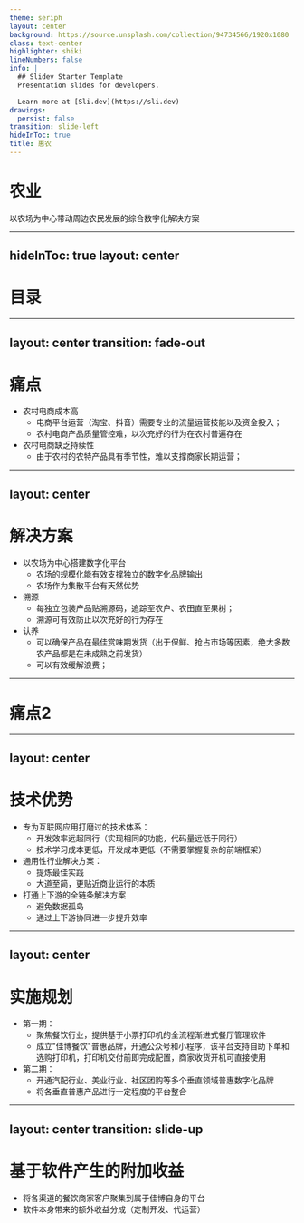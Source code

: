 ```yaml
---
theme: seriph
layout: center
background: https://source.unsplash.com/collection/94734566/1920x1080
class: text-center
highlighter: shiki
lineNumbers: false
info: |
  ## Slidev Starter Template
  Presentation slides for developers.

  Learn more at [Sli.dev](https://sli.dev)
drawings:
  persist: false
transition: slide-left
hideInToc: true
title: 惠农
---
```


# 农业

以农场为中心带动周边农民发展的综合数字化解决方案

---
hideInToc: true
layout: center
---

# 目录

<Toc maxDepth="1"></Toc>

---
layout: center
transition: fade-out
---

# 痛点

* 农村电商成本高
  * 电商平台运营（淘宝、抖音）需要专业的流量运营技能以及资金投入；
  * 农村电商产品质量管控难，以次充好的行为在农村普遍存在
* 农村电商缺乏持续性
  * 由于农村的农特产品具有季节性，难以支撑商家长期运营；

<style>
h1 {
  background-size: 100%;
  background-clip: text;
  text-fill-color: transparent;
}
</style>

---
layout: center
---

# 解决方案

* 以农场为中心搭建数字化平台
  * 农场的规模化能有效支撑独立的数字化品牌输出
  * 农场作为集散平台有天然优势
* 溯源
  * 每独立包装产品贴溯源码，追踪至农户、农田直至果树；
  * 溯源可有效防止以次充好的行为存在
* 认养
  * 可以确保产品在最佳赏味期发货（出于保鲜、抢占市场等因素，绝大多数农产品都是在未成熟之前发货）
  * 可以有效缓解浪费；

---

# 痛点2


---
layout: center
---

# 技术优势

* 专为互联网应用打磨过的技术体系：
  - 开发效率远超同行（实现相同的功能，代码量远低于同行）
  - 技术学习成本更低，开发成本更低（不需要掌握复杂的前端框架）
* 通用性行业解决方案：
  - 提炼最佳实践
  - 大道至简，更贴近商业运行的本质
* 打通上下游的全链条解决方案
  - 避免数据孤岛
  - 通过上下游协同进一步提升效率

---
layout: center
---

# 实施规划

* 第一期：
  * 聚焦餐饮行业，提供基于小票打印机的全流程渐进式餐厅管理软件
  * 成立"佳博餐饮"普惠品牌，开通公众号和小程序，该平台支持自助下单和选购打印机，打印机交付前即完成配置，商家收货开机可直接使用
* 第二期：
  * 开通汽配行业、美业行业、社区团购等多个垂直领域普惠数字化品牌
  * 将各垂直普惠产品进行一定程度的平台整合


---
layout: center
transition: slide-up
---

# 基于软件产生的附加收益

* 将各渠道的餐饮商家客户聚集到属于佳博自身的平台
* 软件本身带来的额外收益分成（定制开发、代运营）
